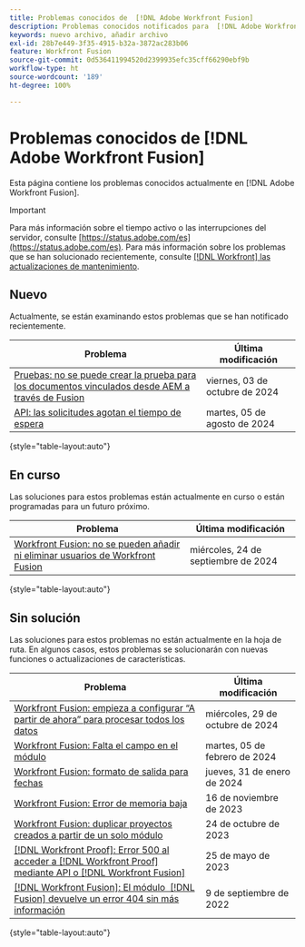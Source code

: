 ```yaml
---
title: Problemas conocidos de  [!DNL Adobe Workfront Fusion]
description: Problemas conocidos notificados para  [!DNL Adobe Workfront Fusion]
keywords: nuevo archivo, añadir archivo
exl-id: 28b7e449-3f35-4915-b32a-3872ac283b06
feature: Workfront Fusion
source-git-commit: 0d536411994520d2399935efc35cff66290ebf9b
workflow-type: ht
source-wordcount: '189'
ht-degree: 100%

---
```


# Problemas conocidos de [!DNL Adobe Workfront Fusion]

Esta página contiene los problemas conocidos actualmente en [!DNL Adobe Workfront Fusion].

>[!IMPORTANT]
>
>Para más información sobre el tiempo activo o las interrupciones del servidor, consulte [https://status.adobe.com/es](https://status.adobe.com/es). Para más información sobre los problemas que se han solucionado recientemente, consulte [[!DNL Workfront] las actualizaciones de mantenimiento](../maintenance/current-updates.md).

## Nuevo

Actualmente, se están examinando estos problemas que se han notificado recientemente.

| **Problema** | **Última modificación** |
| -----------------------------------------------------------------| ----------------- |
| [Pruebas: no se puede crear la prueba para los documentos vinculados desde AEM a través de Fusion](known-issues-workfront/wf-proof-linked-aem-fusion-docs-dont-generate.md) | viernes, 03 de octubre de 2024 |
| [API: las solicitudes agotan el tiempo de espera](known-issues-workfront/wf-api-request-timing-out.md) | martes, 05 de agosto de 2024 |

{style="table-layout:auto"}

## En curso

Las soluciones para estos problemas están actualmente en curso o están programadas para un futuro próximo.

| **Problema** | **Última modificación** |
| -----------------------------------------------------------------| ----------------- |
| [Workfront Fusion: no se pueden añadir ni eliminar usuarios de Workfront Fusion](known-issues-workfront-fusion/fusion-cannot-manage-users.md) | miércoles, 24 de septiembre de 2024 |

{style="table-layout:auto"}

## Sin solución

Las soluciones para estos problemas no están actualmente en la hoja de ruta. En algunos casos, estos problemas se solucionarán con nuevas funciones o actualizaciones de características.

| **Problema** | **Última modificación** |
| -----------------------------------------------------------------| ----------------- |
| [Workfront Fusion: empieza a configurar “A partir de ahora” para procesar todos los datos](known-issues-workfront-fusion/fusion-from-now-on-processing-all-data.md) | miércoles, 29 de octubre de 2024 |
| [Workfront Fusion: Falta el campo en el módulo](known-issues-workfront-fusion/fusion-field-missing-watch-field.md) | martes, 05 de febrero de 2024 |
| [Workfront Fusion: formato de salida para fechas](known-issues-workfront-fusion/fusion-output-formatting-for-dates.md) | jueves, 31 de enero de 2024 |
| [Workfront Fusion: Error de memoria baja](known-issues-workfront-fusion/fusion-low-memory-error.md) | 16 de noviembre de 2023 |
| [Workfront Fusion: duplicar proyectos creados a partir de un solo módulo](known-issues-workfront-fusion/fusion-duplicate-projects-created.md) | 24 de octubre de 2023 |
| [[!DNL Workfront Proof]: Error 500 al acceder a [!DNL Workfront Proof]  mediante API o  [!DNL Workfront Fusion]](known-issues-workfront-proof/proof-500-error-getallproofs.md) | 25 de mayo de 2023 |
| [[!DNL Workfront Fusion]: El módulo  [!DNL Fusion] devuelve un error 404 sin más información](known-issues-workfront-fusion/fusion-404-error-no-description.md) | 9 de septiembre de 2022 |

{style="table-layout:auto"}
